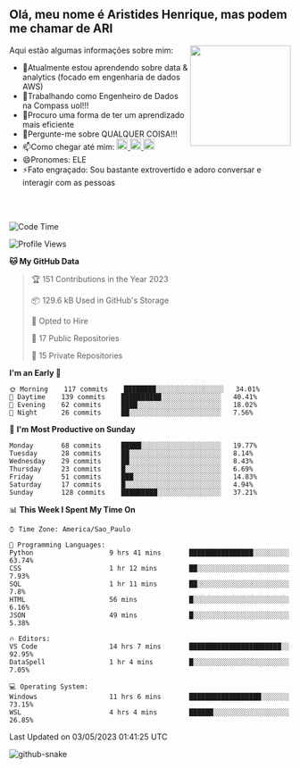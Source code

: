 ## Olá, meu nome é Aristides Henrique, mas podem me chamar de ARI

<div >
Aqui estão algumas informações sobre mim:<img align="right" height="180em" src="https://user-images.githubusercontent.com/97318481/177042589-45d62122-82a9-4a32-b3a7-87b322825b2f.png">
</div>

- 🌱Atualmente estou aprendendo sobre data & analytics (focado em engenharia de dados AWS)
- 👯Trabalhando como Engenheiro de Dados na Compass uol!!!
- 🤔Procuro uma forma de ter um aprendizado mais eficiente
- 💬Pergunte-me sobre QUALQUER COISA!!!
- 📫Como chegar até mim:
  <a href="https://www.instagram.com/aryhenry/" target="_blank">
  <img src="https://img.shields.io/badge/-Instagram-%23E4405F?style=for-the-badge&logo=instagram&logoColor=black" height="20px">
  </a>
  <a href="https://www.linkedin.com/in/aristides-henrique/" target="_blank">
  <img src="https://img.shields.io/badge/-LinkedIn-%230077B5?style=for-the-badge&logo=linkedin&logoColor=black" height="20px">
  </a> 
  <a href="mailto:arihenriqueuna@gmail.com">
  <img src="https://img.shields.io/badge/-Gmail-%23333?style=for-the-badge&logo=gmail&logoColor=white" height="20px">
  </a>
- 😄Pronomes: ELE
- ⚡Fato engraçado: Sou bastante extrovertido e adoro conversar e interagir com as pessoas
<br/>
<br/>


<!--START_SECTION:waka-->
![Code Time](http://img.shields.io/badge/Code%20Time-682%20hrs%2058%20mins-blue)

![Profile Views](http://img.shields.io/badge/Profile%20Views-46-blue)

**🐱 My GitHub Data** 

> 🏆 151 Contributions in the Year 2023
 > 
> 📦 129.6 kB Used in GitHub's Storage 
 > 
> 💼 Opted to Hire
 > 
> 📜 17 Public Repositories 
 > 
> 🔑 15 Private Repositories  
 > 
**I'm an Early 🐤** 

```text
🌞 Morning    117 commits    ████████░░░░░░░░░░░░░░░░░   34.01% 
🌇 Daytime    139 commits    ██████████░░░░░░░░░░░░░░░   40.41% 
🌃 Evening    62 commits     ████░░░░░░░░░░░░░░░░░░░░░   18.02% 
🌙 Night      26 commits     ██░░░░░░░░░░░░░░░░░░░░░░░   7.56%

```
📅 **I'm Most Productive on Sunday** 

```text
Monday       68 commits     █████░░░░░░░░░░░░░░░░░░░░   19.77% 
Tuesday      28 commits     ██░░░░░░░░░░░░░░░░░░░░░░░   8.14% 
Wednesday    29 commits     ██░░░░░░░░░░░░░░░░░░░░░░░   8.43% 
Thursday     23 commits     █░░░░░░░░░░░░░░░░░░░░░░░░   6.69% 
Friday       51 commits     ███░░░░░░░░░░░░░░░░░░░░░░   14.83% 
Saturday     17 commits     █░░░░░░░░░░░░░░░░░░░░░░░░   4.94% 
Sunday       128 commits    █████████░░░░░░░░░░░░░░░░   37.21%

```


📊 **This Week I Spent My Time On** 

```text
⌚︎ Time Zone: America/Sao_Paulo

💬 Programming Languages: 
Python                   9 hrs 41 mins       ████████████████░░░░░░░░░   63.74% 
CSS                      1 hr 12 mins        ██░░░░░░░░░░░░░░░░░░░░░░░   7.93% 
SQL                      1 hr 11 mins        ██░░░░░░░░░░░░░░░░░░░░░░░   7.8% 
HTML                     56 mins             █░░░░░░░░░░░░░░░░░░░░░░░░   6.16% 
JSON                     49 mins             █░░░░░░░░░░░░░░░░░░░░░░░░   5.38%

🔥 Editors: 
VS Code                  14 hrs 7 mins       ███████████████████████░░   92.95% 
DataSpell                1 hr 4 mins         █░░░░░░░░░░░░░░░░░░░░░░░░   7.05%

💻 Operating System: 
Windows                  11 hrs 6 mins       ██████████████████░░░░░░░   73.15% 
WSL                      4 hrs 4 mins        ██████░░░░░░░░░░░░░░░░░░░   26.85%

```


 Last Updated on 03/05/2023 01:41:25 UTC
<!--END_SECTION:waka-->

<img alt="github-snake" src="https://github.com/AriHenrique/AriHenrique/blob/output/github-contribution-grid-snake-dark.svg" />

